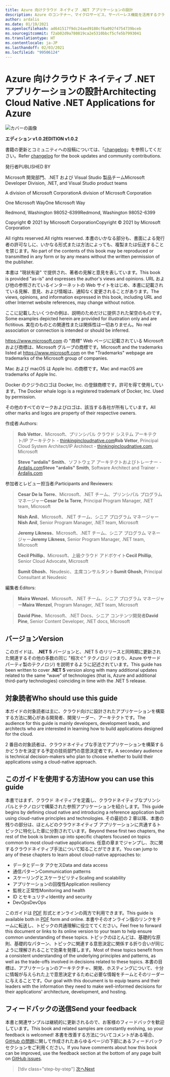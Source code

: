 ```yaml
---
title: Azure 向けクラウド ネイティブ .NET アプリケーションの設計
description: Azure のコンテナー、マイクロサービス、サーバーレス機能を活用するクラウドネイティブなアプリケーションを構築するためのガイド。
author: ardalis
ms.date: 01/19/2021
ms.openlocfilehash: ad641517f9dc24aed9180cf6a092f4754739bceb
ms.sourcegitcommit: f2ab02d9a780819ca2e5310bbcf5cfe5b7993041
ms.translationtype: HT
ms.contentlocale: ja-JP
ms.lasthandoff: 02/03/2021
ms.locfileid: "99506124"
---
```

# <a name="architecting-cloud-native-net-applications-for-azure"></a><span data-ttu-id="162e0-103">Azure 向けクラウド ネイティブ .NET アプリケーションの設計</span><span class="sxs-lookup"><span data-stu-id="162e0-103">Architecting Cloud Native .NET Applications for Azure</span></span>

![カバーの画像](./media/cover.png)

<span data-ttu-id="162e0-105">**エディション v1.0.2**</span><span class="sxs-lookup"><span data-stu-id="162e0-105">**EDITION v1.0.2**</span></span>

<span data-ttu-id="162e0-106">書籍の更新とコミュニティへの投稿については、「[changelog](https://aka.ms/cn-ebook-changelog)」を参照してください。</span><span class="sxs-lookup"><span data-stu-id="162e0-106">Refer [changelog](https://aka.ms/cn-ebook-changelog) for the book updates and community contributions.</span></span>

<span data-ttu-id="162e0-107">発行者</span><span class="sxs-lookup"><span data-stu-id="162e0-107">PUBLISHED BY</span></span>

<span data-ttu-id="162e0-108">Microsoft 開発部門、.NET および Visual Studio 製品チーム</span><span class="sxs-lookup"><span data-stu-id="162e0-108">Microsoft Developer Division, .NET, and Visual Studio product teams</span></span>

<span data-ttu-id="162e0-109">A division of Microsoft Corporation</span><span class="sxs-lookup"><span data-stu-id="162e0-109">A division of Microsoft Corporation</span></span>

<span data-ttu-id="162e0-110">One Microsoft Way</span><span class="sxs-lookup"><span data-stu-id="162e0-110">One Microsoft Way</span></span>

<span data-ttu-id="162e0-111">Redmond, Washington 98052-6399</span><span class="sxs-lookup"><span data-stu-id="162e0-111">Redmond, Washington 98052-6399</span></span>

<span data-ttu-id="162e0-112">Copyright &copy; 2021 by Microsoft Corporation</span><span class="sxs-lookup"><span data-stu-id="162e0-112">Copyright &copy; 2021 by Microsoft Corporation</span></span>

<span data-ttu-id="162e0-113">All rights reserved.</span><span class="sxs-lookup"><span data-stu-id="162e0-113">All rights reserved.</span></span> <span data-ttu-id="162e0-114">本書のいかなる部分も、書面による発行者の許可なしに、いかなる形式または方法によっても、複製または伝送することを禁じます。</span><span class="sxs-lookup"><span data-stu-id="162e0-114">No part of the contents of this book may be reproduced or transmitted in any form or by any means without the written permission of the publisher.</span></span>

<span data-ttu-id="162e0-115">本書は "現状有姿" で提供され、著者の見解と意見を表しています。</span><span class="sxs-lookup"><span data-stu-id="162e0-115">This book is provided "as-is" and expresses the author's views and opinions.</span></span> <span data-ttu-id="162e0-116">URL および他の参照されているインターネットの Web サイトをはじめ、本書に記載されている見解、意見、および情報は、通知なく変更されることがあります。</span><span class="sxs-lookup"><span data-stu-id="162e0-116">The views, opinions, and information expressed in this book, including URL and other Internet website references, may change without notice.</span></span>

<span data-ttu-id="162e0-117">ここに記載したいくつかの例は、説明のためだけに提供された架空のものです。</span><span class="sxs-lookup"><span data-stu-id="162e0-117">Some examples depicted herein are provided for illustration only and are fictitious.</span></span> <span data-ttu-id="162e0-118">実在のものとの関連性または関係性は一切ありません。</span><span class="sxs-lookup"><span data-stu-id="162e0-118">No real association or connection is intended or should be inferred.</span></span>

<span data-ttu-id="162e0-119"><https://www.microsoft.com> の "商標" Web ページに記載されている Microsoft および商標は、Microsoft グループの商標です。</span><span class="sxs-lookup"><span data-stu-id="162e0-119">Microsoft and the trademarks listed at <https://www.microsoft.com> on the "Trademarks" webpage are trademarks of the Microsoft group of companies.</span></span>

<span data-ttu-id="162e0-120">Mac および macOS は Apple Inc. の商標です。</span><span class="sxs-lookup"><span data-stu-id="162e0-120">Mac and macOS are trademarks of Apple Inc.</span></span>

<span data-ttu-id="162e0-121">Docker のクジラのロゴは Docker, Inc. の登録商標です。許可を得て使用しています。</span><span class="sxs-lookup"><span data-stu-id="162e0-121">The Docker whale logo is a registered trademark of Docker, Inc. Used by permission.</span></span>

<span data-ttu-id="162e0-122">その他のすべてのマークおよびロゴは、該当する各社が所有しています。</span><span class="sxs-lookup"><span data-stu-id="162e0-122">All other marks and logos are property of their respective owners.</span></span>

<span data-ttu-id="162e0-123">作成者:</span><span class="sxs-lookup"><span data-stu-id="162e0-123">Authors:</span></span>

> <span data-ttu-id="162e0-124">**Rob Vettor**、Microsoft、プリンシパル クラウド システム アーキテクト/IP アーキテクト - [thinkingincloudnative.com](https://thinkingincloudnative.com/about/)</span><span class="sxs-lookup"><span data-stu-id="162e0-124">**Rob Vettor**, Principal Cloud System Architect/IP Architect - [thinkingincloudnative.com](https://thinkingincloudnative.com/about/), Microsoft</span></span>
>
> <span data-ttu-id="162e0-125">**Steve "ardalis" Smith**、ソフトウェア アーキテクトおよびトレーナー - [Ardalis.com](https://ardalis.com)</span><span class="sxs-lookup"><span data-stu-id="162e0-125">**Steve "ardalis" Smith**, Software Architect and Trainer - [Ardalis.com](https://ardalis.com)</span></span>

<span data-ttu-id="162e0-126">参加者とレビュー担当者:</span><span class="sxs-lookup"><span data-stu-id="162e0-126">Participants and Reviewers:</span></span>

> <span data-ttu-id="162e0-127">**Cesar De la Torre**、Microsoft、.NET チーム、プリンシパル プログラム マネージャー</span><span class="sxs-lookup"><span data-stu-id="162e0-127">**Cesar De la Torre**, Principal Program Manager, .NET team, Microsoft</span></span>
>
> <span data-ttu-id="162e0-128">**Nish Anil**、Microsoft、.NET チーム、シニア プログラム マネージャー</span><span class="sxs-lookup"><span data-stu-id="162e0-128">**Nish Anil**, Senior Program Manager, .NET team, Microsoft</span></span>
>
> <span data-ttu-id="162e0-129">**Jeremy Likness**、Microsoft、.NET チーム、シニア プログラム マネージャー</span><span class="sxs-lookup"><span data-stu-id="162e0-129">**Jeremy Likness**, Senior Program Manager, .NET team, Microsoft</span></span>
>
> <span data-ttu-id="162e0-130">**Cecil Phillip**、Microsoft、上級クラウド アドボケイト</span><span class="sxs-lookup"><span data-stu-id="162e0-130">**Cecil Phillip**, Senior Cloud Advocate, Microsoft</span></span>
>
> <span data-ttu-id="162e0-131">**Sumit Ghosh**、Neudesic、主席コンサルタント</span><span class="sxs-lookup"><span data-stu-id="162e0-131">**Sumit Ghosh**, Principal Consultant at Neudesic</span></span>

<span data-ttu-id="162e0-132">編集者:</span><span class="sxs-lookup"><span data-stu-id="162e0-132">Editors:</span></span>

> <span data-ttu-id="162e0-133">**Maira Wenzel**、Microsoft、.NET チーム、シニア プログラム マネージャー</span><span class="sxs-lookup"><span data-stu-id="162e0-133">**Maira Wenzel**, Program Manager, .NET team, Microsoft</span></span>

> <span data-ttu-id="162e0-134">**David Pine**、Microsoft、.NET Docs、シニア コンテンツ開発者</span><span class="sxs-lookup"><span data-stu-id="162e0-134">**David Pine**, Senior Content Developer, .NET docs, Microsoft</span></span>

## <a name="version"></a><span data-ttu-id="162e0-135">バージョン</span><span class="sxs-lookup"><span data-stu-id="162e0-135">Version</span></span>

<span data-ttu-id="162e0-136">このガイドは、 **.NET 5** バージョンと、.NET 5 のリリースと同時期に更新された関連するその他の多数の同じ "相次ぐ" テクノロジ (つまり、Azure やサードパーティ製のテクノロジ) を説明するように記述されています。</span><span class="sxs-lookup"><span data-stu-id="162e0-136">This guide has been written to cover **.NET 5** version along with many additional updates related to the same “wave” of technologies (that is, Azure and additional third-party technologies) coinciding in time with the .NET 5 release.</span></span>

## <a name="who-should-use-this-guide"></a><span data-ttu-id="162e0-137">対象読者</span><span class="sxs-lookup"><span data-stu-id="162e0-137">Who should use this guide</span></span>

<span data-ttu-id="162e0-138">本ガイドの対象読者は主に、クラウド向けに設計されたアプリケーションを構築する方法に関心がある開発者、開発リーダー、アーキテクトです。</span><span class="sxs-lookup"><span data-stu-id="162e0-138">The audience for this guide is mainly developers, development leads, and architects who are interested in learning how to build applications designed for the cloud.</span></span>

<span data-ttu-id="162e0-139">2 番目の対象読者は、クラウドネイティブな手法でアプリケーションを構築するかどうかを決定する予定の技術部門の意思決定者です。</span><span class="sxs-lookup"><span data-stu-id="162e0-139">A secondary audience is technical decision-makers who plan to choose whether to build their applications using a cloud-native approach.</span></span>

## <a name="how-you-can-use-this-guide"></a><span data-ttu-id="162e0-140">このガイドを使用する方法</span><span class="sxs-lookup"><span data-stu-id="162e0-140">How you can use this guide</span></span>

<span data-ttu-id="162e0-141">本書ではまず、クラウド ネイティブを定義し、クラウドネイティブなプリンシパルとテクノロジで構築された参照アプリケーションを紹介します。</span><span class="sxs-lookup"><span data-stu-id="162e0-141">This guide begins by defining cloud native and introducing a reference application built using cloud-native principles and technologies.</span></span> <span data-ttu-id="162e0-142">その最初の 2 章以降、本書の残りの部分は、ほとんどのクラウドネイティブ アプリケーションに共通するトピックに特化した章に分割されています。</span><span class="sxs-lookup"><span data-stu-id="162e0-142">Beyond these first two chapters, the rest of the book is broken up into specific chapters focused on topics common to most cloud-native applications.</span></span> <span data-ttu-id="162e0-143">任意の章までジャンプし、次に関するクラウドネイティブ手法について知ることができます。</span><span class="sxs-lookup"><span data-stu-id="162e0-143">You can jump to any of these chapters to learn about cloud-native approaches to:</span></span>

- <span data-ttu-id="162e0-144">データとデータ アクセス</span><span class="sxs-lookup"><span data-stu-id="162e0-144">Data and data access</span></span>
- <span data-ttu-id="162e0-145">通信パターン</span><span class="sxs-lookup"><span data-stu-id="162e0-145">Communication patterns</span></span>
- <span data-ttu-id="162e0-146">スケーリングとスケーラビリティ</span><span class="sxs-lookup"><span data-stu-id="162e0-146">Scaling and scalability</span></span>
- <span data-ttu-id="162e0-147">アプリケーションの回復性</span><span class="sxs-lookup"><span data-stu-id="162e0-147">Application resiliency</span></span>
- <span data-ttu-id="162e0-148">監視と正常性</span><span class="sxs-lookup"><span data-stu-id="162e0-148">Monitoring and health</span></span>
- <span data-ttu-id="162e0-149">ID とセキュリティ</span><span class="sxs-lookup"><span data-stu-id="162e0-149">Identity and security</span></span>
- <span data-ttu-id="162e0-150">DevOps</span><span class="sxs-lookup"><span data-stu-id="162e0-150">DevOps</span></span>

<span data-ttu-id="162e0-151">このガイドは [PDF](https://dotnet.microsoft.com/download/e-book/cloud-native-azure/pdf) 形式とオンラインの両方で利用できます。</span><span class="sxs-lookup"><span data-stu-id="162e0-151">This guide is available both in [PDF](https://dotnet.microsoft.com/download/e-book/cloud-native-azure/pdf) form and online.</span></span> <span data-ttu-id="162e0-152">本書やそのオンライン版のリンクをチームに転送し、トピックの共通理解に役立ててください。</span><span class="sxs-lookup"><span data-stu-id="162e0-152">Feel free to forward this document or links to its online version to your team to help ensure common understanding of these topics.</span></span> <span data-ttu-id="162e0-153">トピックのほとんどは、基礎的な原則、基礎的なパターン、トピックに関連する意思決定に関係する折り合いが同じように理解されることで効果を発揮します。</span><span class="sxs-lookup"><span data-stu-id="162e0-153">Most of these topics benefit from a consistent understanding of the underlying principles and patterns, as well as the trade-offs involved in decisions related to these topics.</span></span> <span data-ttu-id="162e0-154">本書の目標は、アプリケーションのアーキテクチャ、開発、ホスティングについて、十分に情報が与えられた上で意思決定するために必要な情報をチームとそのリーダーに与えることです。</span><span class="sxs-lookup"><span data-stu-id="162e0-154">Our goal with this document is to equip teams and their leaders with the information they need to make well-informed decisions for their applications' architecture, development, and hosting.</span></span>

## <a name="send-your-feedback"></a><span data-ttu-id="162e0-155">フィードバックの送信</span><span class="sxs-lookup"><span data-stu-id="162e0-155">Send your feedback</span></span>

<span data-ttu-id="162e0-156">本書と関連サンプルは継続的に更新されるので、お客様のフィードバックを歓迎しています。</span><span class="sxs-lookup"><span data-stu-id="162e0-156">This book and related samples are constantly evolving, so your feedback is welcomed!</span></span> <span data-ttu-id="162e0-157">本書を改善する方法についてコメントがある場合、[GitHub の問題](https://github.com/dotnet/docs/issues)に関して作成されたあらゆるページの下部にあるフィードバック セクションをご利用ください。</span><span class="sxs-lookup"><span data-stu-id="162e0-157">If you have comments about how this book can be improved, use the feedback section at the bottom of any page built on [GitHub issues](https://github.com/dotnet/docs/issues).</span></span>

>[!div class="step-by-step"]
>[<span data-ttu-id="162e0-158">次へ</span><span class="sxs-lookup"><span data-stu-id="162e0-158">Next</span></span>](introduction.md)
